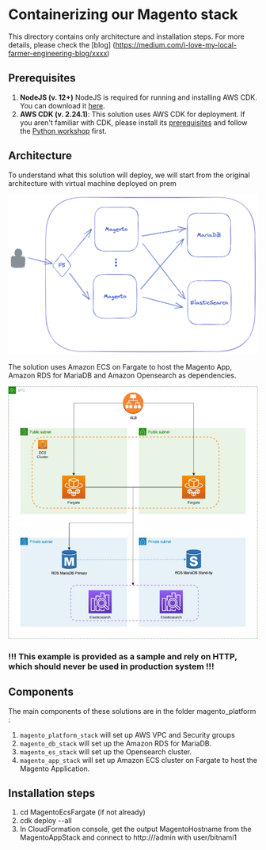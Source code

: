 # Containerizing our Magento stack

This directory contains only architecture and installation steps. For more details, please check the [blog] (https://medium.com/i-love-my-local-farmer-engineering-blog/xxxx) 

## Prerequisites
1. **NodeJS (v. 12+)** NodeJS is required for running and installing AWS CDK. You can download it [here](https://nodejs.org/en/download/).
1. **AWS CDK (v. 2.24.1)**: This solution uses AWS CDK for deployment. If you aren't familiar with CDK, please install its [prerequisites](https://cdkworkshop.com/15-prerequisites.html) and follow the  [Python workshop](https://cdkworkshop.com/30-python.html) first.   

## Architecture
To understand what this solution will deploy, we will start from the original architecture with virtual machine deployed on prem

![](.README_images/on-prem-architecture.png)

The solution uses Amazon ECS on Fargate to host the Magento App, Amazon RDS for MariaDB and Amazon Opensearch as dependencies.

![](.README_images/on-aws.jpg)


### !!! This example is provided as a sample and rely on HTTP, which should never be used in production system !!!

## Components 

The main components of these solutions are in the folder magento_platform :
1. `magento_platform_stack` will set up AWS VPC and Security groups
2. `magento_db_stack` will set up the Amazon RDS for MariaDB.
3. `magento_es_stack` will set up the Opensearch cluster.
4. `magento_app_stack` will set up Amazon ECS cluster on Fargate to host the Magento Application.  

## Installation steps
1. cd MagentoEcsFargate (if not already)
1. cdk deploy --all
2. In CloudFormation console, get the output MagentoHostname from the MagentoAppStack and connect to http://<MagentoHostname>/admin with user/bitnami1 


